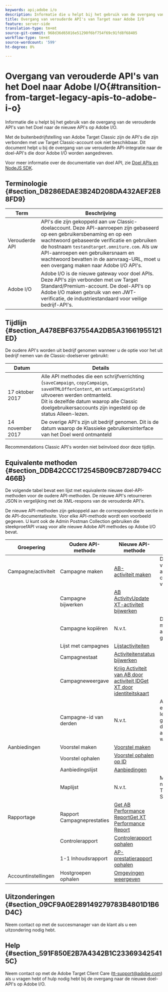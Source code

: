 ```yaml
---
keywords: api;adobe i/o
description: Informatie die u helpt bij het gebruik van de overgang van de verouderde API's van het Doel naar de nieuwe API's op Adobe I/O.
title: Overgang van verouderde API's van Target naar Adobe I/O
feature: server-side
translation-type: tm+mt
source-git-commit: 968d36d65016e51290f6bf754f69c91fd8f68405
workflow-type: tm+mt
source-wordcount: '599'
ht-degree: 0%

---
```



# Overgang van verouderde API&#39;s van het Doel naar Adobe I/O{#transition-from-target-legacy-apis-to-adobe-i-o}

Informatie die u helpt bij het gebruik van de overgang van de verouderde API&#39;s van het Doel naar de nieuwe API&#39;s op Adobe I/O.

Met de buitenbedrijfstelling van Adobe Target Classic zijn de API&#39;s die zijn verbonden met uw Target Classic-account ook niet beschikbaar. Dit document helpt u bij de overgang van uw verouderde API-integratie naar de doel-API&#39;s die door Adobe I/O worden aangedreven.

Voor meer informatie over de documentatie van doel API, zie [Doel APIs en NodeJS SDK](/help/c-implementing-target/c-api-and-sdk-overview/api-and-sdk-overview.md#concept_5718EC1FF2ED4436935D0BCCD7AA29A6).

## Terminologie {#section_D8286EDAE3B24D208DA432AEF2E88FD9}

| Term | Beschrijving |
|--- |--- |
| Verouderde API | API&#39;s die zijn gekoppeld aan uw Classic-doelaccount. Deze API-aanroepen zijn gebaseerd op een gebruikersbenaming en op een wachtwoord gebaseerde verificatie en gebruiken de hostnaam `testandtarget.omniture.com`. Als uw API-aanroepen een gebruikersnaam en wachtwoord bevatten in de aanvraag-URL, moet u een overgang maken naar Adobe I/O API&#39;s. |
| Adobe I/O | Adobe I/O is de nieuwe gateway voor doel APIs. Deze API&#39;s zijn verbonden met uw Target Standard/Premium-account. De doel-API&#39;s op Adobe I/O maken gebruik van een JWT-verificatie, de industriestandaard voor veilige bedrijf-API&#39;s. |

## Tijdlijn {#section_A478EBF637554A2DB5A31661955121ED}

De oudere API&#39;s worden uit bedrijf genomen wanneer u de optie voor het uit bedrijf nemen van de Classic-doelserver gebruikt:

| Datum | Details |
|--- |--- |
| 17 oktober 2017 | Alle API methodes die een schrijfverrichting (`saveCampaign`, `copyCampaign`, `saveHTMLOfferContent`, en `setCampaignState`) uitvoeren werden ontmanteld.<br>Dit is dezelfde datum waarop alle Classic doelgebruikersaccounts zijn ingesteld op de status Alleen-lezen. |
| 14 november 2017 | De overige API&#39;s zijn uit bedrijf genomen. Dit is de datum waarop de Klassieke gebruikersinterface van het Doel werd ontmanteld |

Recommendations Classic API&#39;s worden niet beïnvloed door deze tijdlijn.

## Equivalente methoden {#section_DDB42CCC172545B09CB728D794CC466B}

De volgende tabel bevat een lijst met equivalente nieuwe doel-API-methoden voor de oudere API-methoden. De nieuwe API&#39;s retourneren JSON in vergelijking met de XML-respons van de verouderde API&#39;s.

De nieuwe API-methoden zijn gekoppeld aan de corresponderende sectie in de API-documentatiesite. Voor elke API-methode wordt een voorbeeld gegeven. U kunt ook de Admin Postman Collection gebruiken die steekproefAPI vraag voor alle nieuwe Adobe API methodes op Adobe I/O bevat.

| Groepering | Oudere API-methode | Nieuwe API-methode | Notities |
|--- |--- |--- |--- |
| Campagne/activiteit | Campagne maken | [AB-](http://developers.adobetarget.com/api/#create-ab-activity)<br>[activiteit maken](http://developers.adobetarget.com/api/#create-xt-activity) | De nieuwe APIs verstrekt afzonderlijke creeert methodes voor AB en XT |
|  | Campagne bijwerken | [AB ](http://developers.adobetarget.com/api/#update-ab-activity)<br>[ActivityUpdate XT-activiteit bijwerken](http://developers.adobetarget.com/api/#update-xt-activity) |  |
|  | Campagne kopiëren | N.v.t. | De API&#39;s voor het maken van activiteiten gebruiken |
|  | Lijst met campagnes | [Lijstactiviteiten](http://developers.adobetarget.com/api/#list-activities) |  |
|  | Campagnestaat | [Activiteitenstatus bijwerken](http://developers.adobetarget.com/api/#update-activity-state) |  |
|  | Campagneweergave | [Krijg Activiteit van AB door ](http://developers.adobetarget.com/api/#get-ab-activity-by-id)<br>[activiteit IDGet XT door identiteitskaart](http://developers.adobetarget.com/api/#get-xt-activity-by-id) |  |
|  | Campagne-id van derden | N.v.t. | Als u een id van een andere leverancier gebruikt, kunnen de relevante activiteitsmethoden worden gebruikt |
| Aanbiedingen | Voorstel maken | [Voorstel maken](http://developers.adobetarget.com/api/#create-offer) |  |
|  | Voorstel ophalen | [Voorstel ophalen op ID](http://developers.adobetarget.com/api/#get-offer-by-id) |  |
|  | Aanbiedingslijst | [Aanbiedingen](http://developers.adobetarget.com/api/#list-offers) |  |
|  | Maplijst | N.v.t. | Mappen worden niet ondersteund in Target Standard/Premium |
| Rapportage | Rapport Campagneprestaties | [Get AB Performance ](http://developers.adobetarget.com/api/#get-ab-performance-report)<br>[ReportGet XT Performance Report](http://developers.adobetarget.com/api/#get-xt-performance-report) |  |
|  | Controlerapport | [Controlerapport ophalen](http://developers.adobetarget.com/api/#get-audit-report) |  |
|  | 1-1 Inhoudsrapport | [AP-prestatierapport ophalen](http://developers.adobetarget.com/api/#get-ap-activity-performance-report) |  |
| Accountinstellingen | Hostgroepen ophalen | [Omgevingen weergeven](http://developers.adobetarget.com/api/#list-environments) |  |

## Uitzonderingen {#section_09CF9A0E289149279783B4801D1B6D4C}

Neem contact op met de succesmanager van de klant als u een uitzondering nodig hebt.

## Help {#section_591F850E2B7A4342B1C233693425415C}

Neem contact op met de Adobe Target Client Care (tt-support@adobe.com) als u vragen hebt of hulp nodig hebt bij de overgang naar de nieuwe doel-API&#39;s op Adobe I/O.
